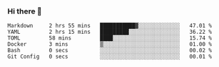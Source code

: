 ### Hi there 👋

<!--
**urzz/urzz** is a ✨ _special_ ✨ repository because its `README.md` (this file) appears on your GitHub profile.

Here are some ideas to get you started:

- 🔭 I’m currently working on ...
- 🌱 I’m currently learning ...
- 👯 I’m looking to collaborate on ...
- 🤔 I’m looking for help with ...
- 💬 Ask me about ...
- 📫 How to reach me: ...
- 😄 Pronouns: ...
- ⚡ Fun fact: ...
-->

<!--START_SECTION:waka-->

```text
Markdown     2 hrs 55 mins   ███████████▓░░░░░░░░░░░░░   47.01 %
YAML         2 hrs 15 mins   █████████░░░░░░░░░░░░░░░░   36.22 %
TOML         58 mins         ████░░░░░░░░░░░░░░░░░░░░░   15.74 %
Docker       3 mins          ▒░░░░░░░░░░░░░░░░░░░░░░░░   01.00 %
Bash         0 secs          ░░░░░░░░░░░░░░░░░░░░░░░░░   00.02 %
Git Config   0 secs          ░░░░░░░░░░░░░░░░░░░░░░░░░   00.01 %
```

<!--END_SECTION:waka-->
